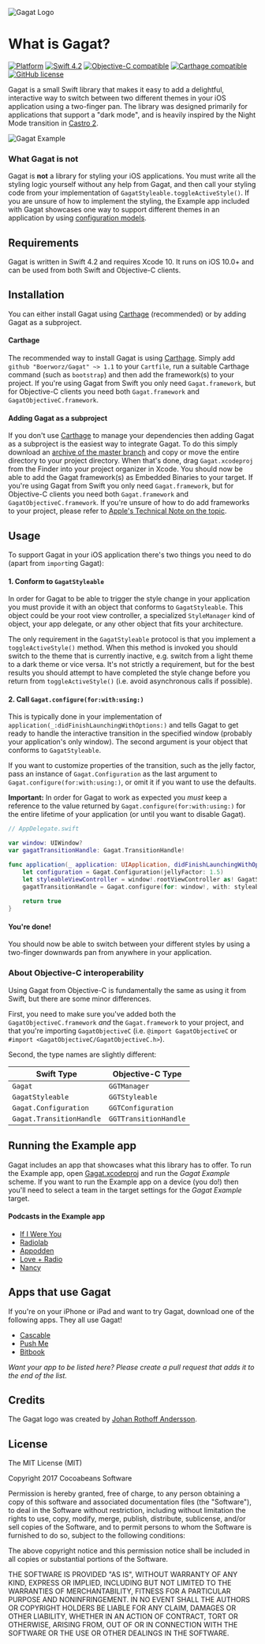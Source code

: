![Gagat Logo](gagat_logo.png)

# What is Gagat?
[![Platform](https://img.shields.io/badge/Platform-iOS-lightgrey.svg)]()
[![Swift 4.2](https://img.shields.io/badge/Swift-4.2-orange.svg)](https://swift.org)
[![Objective-C compatible](https://img.shields.io/badge/Objective--C-compatible-48B3E9.svg)]()
[![Carthage compatible](https://img.shields.io/badge/Carthage-compatible-4BC51D.svg?style=flat)](https://github.com/Carthage/Carthage)
[![GitHub license](https://img.shields.io/badge/License-MIT-lightgrey.svg)](https://raw.githubusercontent.com/Boerworz/Gagat/master/LICENSE)

Gagat is a small Swift library that makes it easy to add a delightful, interactive way to switch between two different themes in your iOS application using a two-finger pan. The library was designed primarily for applications that support a "dark mode", and is heavily inspired by the Night Mode transition in [Castro 2](http://supertop.co/castro).

![Gagat Example](gagat_example.gif)

### What Gagat is not
Gagat is **not** a library for styling your iOS applications. You must write all the styling logic yourself without any help from Gagat, and then call your styling code from your implementation of `GagatStyleable.toggleActiveStyle()`. If you are unsure of how to implement the styling, the Example app included with Gagat showcases one way to support different themes in an application by using [configuration models](http://www.jessesquires.com/enums-as-configs/).

## Requirements
Gagat is written in Swift 4.2 and requires Xcode 10. It runs on iOS 10.0+ and can be used from both Swift and Objective-C clients.

## Installation

You can either install Gagat using [Carthage] \(recommended) or by adding Gagat as a subproject.

#### Carthage

The recommended way to install Gagat is using [Carthage]. Simply add `github "Boerworz/Gagat" ~> 1.1` to your `Cartfile`, run a suitable Carthage command (such as `bootstrap`) and then add the framework(s) to your project. If you're using Gagat from Swift you only need `Gagat.framework`, but for Objective-C clients you need both `Gagat.framework` and `GagatObjectiveC.framework`.

#### Adding Gagat as a subproject

If you don't use [Carthage] to manage your dependencies then adding Gagat as a subproject is the easiest way to integrate Gagat. To do this simply download an [archive of the master branch](https://github.com/Boerworz/Gagat/archive/master.zip) and copy or move the entire directory to your project directory. When that's done, drag `Gagat.xcodeproj` from the Finder into your project organizer in Xcode. You should now be able to add the Gagat framework(s) as Embedded Binaries to your target. If you're using Gagat from Swift you only need `Gagat.framework`, but for Objective-C clients you need both `Gagat.framework` and `GagatObjectiveC.framework`. If you're unsure of how to do add frameworks to your project, please refer to [Apple's Technical Note on the topic](https://developer.apple.com/library/content/technotes/tn2435/_index.html#//apple_ref/doc/uid/DTS40017543-CH1-EMBED_IN_APP_SECTION).

## Usage
To support Gagat in your iOS application there's two things you need to do (apart from `import`ing Gagat):

#### 1. Conform to `GagatStyleable`
In order for Gagat to be able to trigger the style change in your application you must provide it with an object that conforms to `GagatStyleable`. This object could be your root view controller, a specialized `StyleManager` kind of object, your app delegate, or any other object that fits your architecture.

The only requirement in the `GagatStyleable` protocol is that you implement a `toggleActiveStyle()` method. When this method is invoked you should switch to the theme that is currently inactive, e.g. switch from a light theme to a dark theme or vice versa. It's not strictly a requirement, but for the best results you should attempt to have completed the style change before you return from `toggleActiveStyle()` (i.e. avoid asynchronous calls if possible).

#### 2. Call `Gagat.configure(for:with:using:)`
This is typically done in your implementation of `application(_:didFinishLaunchingWithOptions:)` and tells Gagat to get ready to handle the interactive transition in the specified window (probably your application's only window). The second argument is your object that conforms to `GagatStyleable`.

If you want to customize properties of the transition, such as the jelly factor, pass an instance of `Gagat.Configuration` as the last argument to `Gagat.configure(for:with:using:)`, or omit it if you want to use the defaults.

**Important:** In order for Gagat to work as expected you _must_ keep a reference to the value returned by `Gagat.configure(for:with:using:)` for the entire lifetime of your application (or until you want to disable Gagat).

```swift
// AppDelegate.swift

var window: UIWindow?
var gagatTransitionHandle: Gagat.TransitionHandle!

func application(_ application: UIApplication, didFinishLaunchingWithOptions launchOptions: [UIApplicationLaunchOptionsKey: Any]?) -> Bool {
	let configuration = Gagat.Configuration(jellyFactor: 1.5)
	let styleableViewController = window!.rootViewController as! GagatStyleable
	gagatTransitionHandle = Gagat.configure(for: window!, with: styleableViewController, using: configuration)
	
	return true
}
```

#### You're done!

You should now be able to switch between your different styles by using a two-finger downwards pan from anywhere in your application.

### About Objective-C interoperability

Using Gagat from Objective-C is fundamentally the same as using it from Swift, but there are some minor differences.

First, you need to make sure you've added both the `GagatObjectiveC.framework` _and_ the `Gagat.framework` to your project, and that you're importing `GagatObjectiveC` (i.e. `@import GagatObjectiveC` or `#import <GagatObjectiveC/GagatObjectiveC.h>`).

Second, the type names are slightly different:

| Swift Type               | Objective-C Type      |
| ------------------------ | --------------------- |
| `Gagat`                  | `GGTManager`          |
| `GagatStyleable`         | `GGTStyleable`        |
| `Gagat.Configuration`    | `GGTConfiguration`    |
| `Gagat.TransitionHandle` | `GGTTransitionHandle` |

## Running the Example app
Gagat includes an app that showcases what this library has to offer. To run the Example app, open [Gagat.xcodeproj](Gagat.xcodeproj) and run the _Gagat Example_ scheme. If you want to run the Example app on a device (you do!) then you'll need to select a team in the target settings for the _Gagat Example_ target.

#### Podcasts in the Example app
* [If I Were You](http://ifiwereyoushow.com)
* [Radiolab](http://radiolab.org)
* [Appodden](https://overcast.fm/itunes1005587579/appodden)
* [Love + Radio](http://loveandradio.org)
* [Nancy](https://www.wnyc.org/shows/nancy)

## Apps that use Gagat
If you're on your iPhone or iPad and want to try Gagat, download one of the following apps. They all use Gagat!

* [Cascable](https://cascable.se)
* [Push Me](https://pushme.jagcesar.se)
* [Bitbook](https://bitbookapp.com)

_Want your app to be listed here? Please create a pull request that adds it to the end of the list._

## Credits
The Gagat logo was created by [Johan Rothoff Andersson](http://www.johanrothoff.com).

## License

The MIT License (MIT)

Copyright 2017 Cocoabeans Software

Permission is hereby granted, free of charge, to any person obtaining a copy of this software and associated documentation files (the "Software"), to deal in the Software without restriction, including without limitation the rights to use, copy, modify, merge, publish, distribute, sublicense, and/or sell copies of the Software, and to permit persons to whom the Software is furnished to do so, subject to the following conditions:

The above copyright notice and this permission notice shall be included in all copies or substantial portions of the Software.

THE SOFTWARE IS PROVIDED "AS IS", WITHOUT WARRANTY OF ANY KIND, EXPRESS OR IMPLIED, INCLUDING BUT NOT LIMITED TO THE WARRANTIES OF MERCHANTABILITY, FITNESS FOR A PARTICULAR PURPOSE AND NONINFRINGEMENT. IN NO EVENT SHALL THE AUTHORS OR COPYRIGHT HOLDERS BE LIABLE FOR ANY CLAIM, DAMAGES OR OTHER LIABILITY, WHETHER IN AN ACTION OF CONTRACT, TORT OR OTHERWISE, ARISING FROM, OUT OF OR IN CONNECTION WITH THE SOFTWARE OR THE USE OR OTHER DEALINGS IN THE SOFTWARE.

[Carthage]: https://github.com/Carthage/Carthage